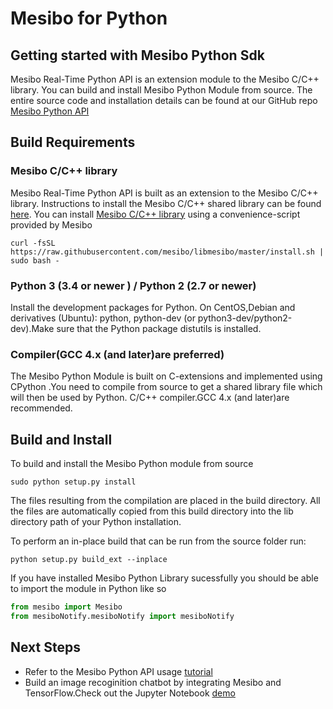 # Mesibo for Python

## Getting started with Mesibo Python Sdk
Mesibo Real-Time Python API is an extension module to the Mesibo C/C++ library. You can build and install Mesibo Python Module from source. The entire source code and installation details can be found at our GitHub repo  [Mesibo Python API](https://github.com/mesibo/python)

## Build Requirements 

###  Mesibo C/C++ library
Mesibo Real-Time Python API is built as an extension to the Mesibo C/C++ library. 
Instructions to install the Mesibo C/C++ shared library can be found [here](https://mesibo.com/documentation/install/linux/#install-using-the-convenience-script). 
You can install [Mesibo C/C++ library](https://github.com/mesibo/libmesibo) using a convenience-script provided by Mesibo
```
curl -fsSL https://raw.githubusercontent.com/mesibo/libmesibo/master/install.sh | sudo bash -
```

### Python 3 (3.4 or newer ) / Python 2 (2.7 or newer)
  Install the development packages for Python. On CentOS,Debian and derivatives (Ubuntu): python, python-dev (or python3-dev/python2-dev).Make sure that the Python package distutils is installed. 

### Compiler(GCC 4.x (and later)are preferred)
The Mesibo Python Module is built on C-extensions and implemented using CPython .You need to compile from source to get a shared library file which will then be used by Python.
  C/C++ compiler.GCC 4.x (and later)are recommended.
  
## Build and Install

To build and install the Mesibo Python module from source
```
sudo python setup.py install

```
The files resulting from the compilation are placed in the build directory. All the files are automatically copied from this build directory into the lib directory path of your Python installation.

To perform an in-place build that can be run from the source folder run:
```
python setup.py build_ext --inplace
```

If you have installed Mesibo Python Library sucessfully  you should be able to import the module in Python like so
```python
from mesibo import Mesibo
from mesiboNotify.mesiboNotify import mesiboNotify
```
## Next Steps
- Refer to the Mesibo Python API usage [tutorial](https://github.com/mesibo/python)
- Build an image recoginition chatbot by integrating Mesibo and TensorFlow.Check out the Jupyter Notebook [demo](https://colab.research.google.com/drive/1KDASF7tCVMsmvpD1mMrD4uEo-MKiZ6DA#scrollTo=KPr32jdGYOnU)
